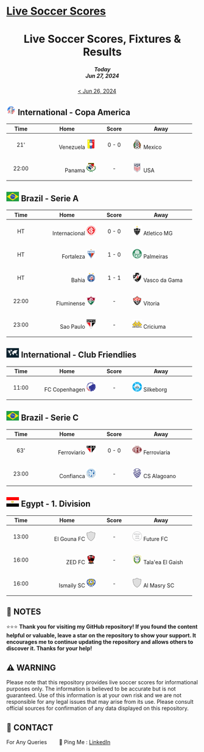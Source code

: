 [Live Soccer Scores](https://github.com/ErcinDedeoglu/LiveSoccerScores)
==========

<h1 align="center">Live Soccer Scores, Fixtures & Results</h1>
<h5 align="center">Today<br/>Jun 27, 2024</h5>

<div align="center">

[&lt; Jun 26, 2024](</archive/2024/06/2024-06-26.md>)&emsp;&emsp;

</div>

## <img src="/static/logos/International-Copa America.png" height="25px"> International - Copa America

<div align="center">

&emsp;Time&emsp; | &emsp;&emsp;&emsp;&emsp;Home&emsp;&emsp;&emsp;&emsp; | &emsp;Score&emsp; | &emsp;&emsp;&emsp;&emsp;Away&emsp;&emsp;&emsp;&emsp; |
| ------------ | ------------ | ------------ | ------------ |
| <p align="center">21'</p> | <p align="right">Venezuela <img src="/static/logos/Venezuela.png" height="25px"></p> | <p align="center">0 - 0</p> | <p align="left"><img src="/static/logos/Mexico.png" height="25px"> Mexico</p> |
| <p align="center">22:00</p> | <p align="right">Panama <img src="/static/logos/Panama.png" height="25px"></p> | <p align="center">-</p> | <p align="left"><img src="/static/logos/USA.png" height="25px"> USA</p> |
</div>


## <img src="/static/logos/Brazil-Serie A.png" height="25px"> Brazil - Serie A

<div align="center">

&emsp;Time&emsp; | &emsp;&emsp;&emsp;&emsp;Home&emsp;&emsp;&emsp;&emsp; | &emsp;Score&emsp; | &emsp;&emsp;&emsp;&emsp;Away&emsp;&emsp;&emsp;&emsp; |
| ------------ | ------------ | ------------ | ------------ |
| <p align="center">HT</p> | <p align="right">Internacional <img src="/static/logos/Internacional.png" height="25px"></p> | <p align="center">0 - 0</p> | <p align="left"><img src="/static/logos/Atletico MG.png" height="25px"> Atletico MG</p> |
| <p align="center">HT</p> | <p align="right">Fortaleza <img src="/static/logos/Fortaleza.png" height="25px"></p> | <p align="center">1 - 0</p> | <p align="left"><img src="/static/logos/Palmeiras.png" height="25px"> Palmeiras</p> |
| <p align="center">HT</p> | <p align="right">Bahia <img src="/static/logos/Bahia.png" height="25px"></p> | <p align="center">1 - 1</p> | <p align="left"><img src="/static/logos/Vasco da Gama.png" height="25px"> Vasco da Gama</p> |
| <p align="center">22:00</p> | <p align="right">Fluminense <img src="/static/logos/Fluminense.png" height="25px"></p> | <p align="center">-</p> | <p align="left"><img src="/static/logos/Vitoria.png" height="25px"> Vitoria</p> |
| <p align="center">23:00</p> | <p align="right">Sao Paulo <img src="/static/logos/Sao Paulo.png" height="25px"></p> | <p align="center">-</p> | <p align="left"><img src="/static/logos/Criciuma.png" height="25px"> Criciuma</p> |
</div>


## <img src="/static/logos/International-Club Friendlies.png" height="25px"> International - Club Friendlies

<div align="center">

&emsp;Time&emsp; | &emsp;&emsp;&emsp;&emsp;Home&emsp;&emsp;&emsp;&emsp; | &emsp;Score&emsp; | &emsp;&emsp;&emsp;&emsp;Away&emsp;&emsp;&emsp;&emsp; |
| ------------ | ------------ | ------------ | ------------ |
| <p align="center">11:00</p> | <p align="right">FC Copenhagen <img src="/static/logos/FC Copenhagen.png" height="25px"></p> | <p align="center">-</p> | <p align="left"><img src="/static/logos/Silkeborg.png" height="25px"> Silkeborg</p> |
</div>


## <img src="/static/logos/Brazil-Serie C.png" height="25px"> Brazil - Serie C

<div align="center">

&emsp;Time&emsp; | &emsp;&emsp;&emsp;&emsp;Home&emsp;&emsp;&emsp;&emsp; | &emsp;Score&emsp; | &emsp;&emsp;&emsp;&emsp;Away&emsp;&emsp;&emsp;&emsp; |
| ------------ | ------------ | ------------ | ------------ |
| <p align="center">63'</p> | <p align="right">Ferroviario <img src="/static/logos/Ferroviario.png" height="25px"></p> | <p align="center">0 - 0</p> | <p align="left"><img src="/static/logos/Ferroviaria.png" height="25px"> Ferroviaria</p> |
| <p align="center">23:00</p> | <p align="right">Confianca <img src="/static/logos/Confianca.png" height="25px"></p> | <p align="center">-</p> | <p align="left"><img src="/static/logos/CS Alagoano.png" height="25px"> CS Alagoano</p> |
</div>


## <img src="/static/logos/Egypt-1. Division.png" height="25px"> Egypt - 1. Division

<div align="center">

&emsp;Time&emsp; | &emsp;&emsp;&emsp;&emsp;Home&emsp;&emsp;&emsp;&emsp; | &emsp;Score&emsp; | &emsp;&emsp;&emsp;&emsp;Away&emsp;&emsp;&emsp;&emsp; |
| ------------ | ------------ | ------------ | ------------ |
| <p align="center">13:00</p> | <p align="right">El Gouna FC <img src="/static/logos/El Gouna FC.png" height="25px"></p> | <p align="center">-</p> | <p align="left"><img src="/static/logos/Future FC.png" height="25px"> Future FC</p> |
| <p align="center">16:00</p> | <p align="right">ZED FC <img src="/static/logos/ZED FC.png" height="25px"></p> | <p align="center">-</p> | <p align="left"><img src="/static/logos/Tala'ea El Gaish.png" height="25px"> Tala'ea El Gaish</p> |
| <p align="center">16:00</p> | <p align="right">Ismaily SC <img src="/static/logos/Ismaily SC.png" height="25px"></p> | <p align="center">-</p> | <p align="left"><img src="/static/logos/Al Masry SC.png" height="25px"> Al Masry SC</p> |
</div>





## 📝 NOTES

⭐⭐⭐ **Thank you for visiting my GitHub repository! If you found the content helpful or valuable, leave a star on the repository to show your support. It encourages me to continue updating the repository and allows others to discover it. Thanks for your help!**


## ⚠️ WARNING

Please note that this repository provides live soccer scores for informational purposes only. The information is believed to be accurate but is not guaranteed. Use of this information is at your own risk and we are not responsible for any legal issues that may arise from its use. Please consult official sources for confirmation of any data displayed on this repository.


## 📨 CONTACT

For Any Queries
&emsp;&emsp;🏓 Ping Me : [LinkedIn](https://www.linkedin.com/in/ercindedeoglu/)
